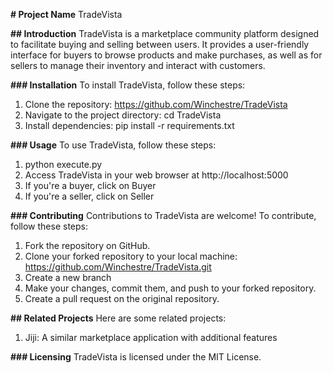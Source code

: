 **# Project Name**
TradeVista

**## Introduction**
TradeVista is a marketplace community platform designed to facilitate buying and selling between users. It provides a user-friendly interface for buyers to browse products and make purchases, as well as for sellers to manage their inventory and interact with customers.

**### Installation**
To install TradeVista, follow these steps:
1. Clone the repository: https://github.com/Winchestre/TradeVista
2. Navigate to the project directory: cd TradeVista
3. Install dependencies: pip install -r requirements.txt

**### Usage**
To use TradeVista, follow these steps:
1. python execute.py
2. Access TradeVista in your web browser at http://localhost:5000
3. If you're a buyer, click on Buyer
4. If you're a seller, click on Seller

**### Contributing**
Contributions to TradeVista are welcome! To contribute, follow these steps:
1. Fork the repository on GitHub.
2. Clone your forked repository to your local machine: https://github.com/Winchestre/TradeVista.git
3. Create a new branch
4. Make your changes, commit them, and push to your forked repository.
5. Create a pull request on the original repository.

**## Related Projects**
Here are some related projects:
1. Jiji: A similar marketplace application with additional features

**### Licensing**
TradeVista is licensed under the MIT License.
